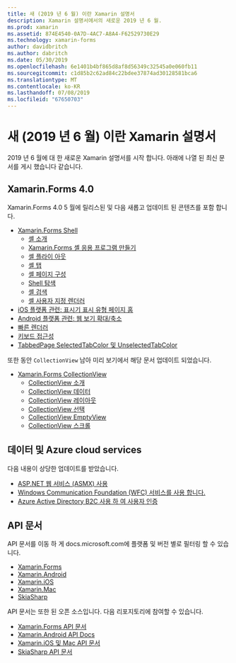 ```yaml
---
title: 새 (2019 년 6 월) 이란 Xamarin 설명서
description: Xamarin 설명서에서의 새로운 2019 년 6 월.
ms.prod: xamarin
ms.assetid: 874E4540-0A7D-4AC7-A8A4-F62529730E29
ms.technology: xamarin-forms
author: davidbritch
ms.author: dabritch
ms.date: 05/30/2019
ms.openlocfilehash: 6e1401b4bf865d8af8d56349c32545a0e060fb11
ms.sourcegitcommit: c1d85b2c62ad84c22bdee37874ad30128581bca6
ms.translationtype: MT
ms.contentlocale: ko-KR
ms.lasthandoff: 07/08/2019
ms.locfileid: "67650703"
---
```

# <a name="xamarin-docs-whats-new-june-2019"></a>새 (2019 년 6 월) 이란 Xamarin 설명서

2019 년 6 월에 대 한 새로운 Xamarin 설명서를 시작 합니다. 아래에 나열 된 최신 문서를 게시 했습니다 같습니다.

## <a name="xamarinforms-40"></a>Xamarin.Forms 4.0

Xamarin.Forms 4.0 5 월에 릴리스된 및 다음 새롭고 업데이트 된 콘텐츠를 포함 합니다.

- [Xamarin.Forms Shell](~/xamarin-forms/app-fundamentals/shell/index.md)
  - [셸 소개](~/xamarin-forms/app-fundamentals/shell/introduction.md)
  - [Xamarin.Forms 셸 응용 프로그램 만들기](~/xamarin-forms/app-fundamentals/shell/create.md)
  - [셸 플라이 아웃](~/xamarin-forms/app-fundamentals/shell/flyout.md)
  - [셸 탭](~/xamarin-forms/app-fundamentals/shell/tabs.md)
  - [셸 페이지 구성](~/xamarin-forms/app-fundamentals/shell/configuration.md)
  - [Shell 탐색](~/xamarin-forms/app-fundamentals/shell/navigation.md)
  - [셸 검색](~/xamarin-forms/app-fundamentals/shell/search.md)
  - [셸 사용자 지정 렌더러](~/xamarin-forms/app-fundamentals/shell/customrenderers.md)
- [iOS 플랫폼 관련: 표시기 표시 유형 페이지 홈](~/xamarin-forms/platform/ios/page-home-indicator.md)
- [Android 플랫폼 관련: 웹 보기 확대/축소](~/xamarin-forms/platform/android/webview-zoom-controls.md)
- [빠른 렌더러](~/xamarin-forms/internals/fast-renderers.md)
- [키보드 접근성](~/xamarin-forms/app-fundamentals/accessibility/keyboard.md)
- [TabbedPage SelectedTabColor 및 UnselectedTabColor](~/xamarin-forms/app-fundamentals/navigation/tabbed-page.md)

또한 동안 `CollectionView` 남아 미리 보기에서 해당 문서 업데이트 되었습니다.

- [Xamarin.Forms CollectionView](~/xamarin-forms/user-interface/collectionview/index.md)
  - [CollectionView 소개](~/xamarin-forms/user-interface/collectionview/introduction.md)
  - [CollectionView 데이터](~/xamarin-forms/user-interface/collectionview/populate-data.md)
  - [CollectionView 레이아웃](~/xamarin-forms/user-interface/collectionview/layout.md)
  - [CollectionView 선택](~/xamarin-forms/user-interface/collectionview/selection.md)
  - [CollectionView EmptyView](~/xamarin-forms/user-interface/collectionview/emptyview.md)
  - [CollectionView 스크롤](~/xamarin-forms/user-interface/collectionview/scrolling.md)

## <a name="data--azure-cloud-services"></a>데이터 및 Azure cloud services

다음 내용이 상당한 업데이트를 받았습니다.

- [ASP.NET 웹 서비스 (ASMX) 사용](~/xamarin-forms/data-cloud/web-services/asmx.md)
- [Windows Communication Foundation (WFC) 서비스를 사용 합니다.](~/xamarin-forms/data-cloud/web-services/wcf.md)
- [Azure Active Directory B2C 사용 하 여 사용자 인증](~/xamarin-forms/data-cloud/authentication/azure-ad-b2c.md)

## <a name="api-docs"></a>API 문서

API 문서를 이동 하 게 docs.microsoft.com에 플랫폼 및 버전 별로 필터링 할 수 있습니다.

- [Xamarin.Forms](xref:Xamarin.Forms)
- [Xamarin.Android](/dotnet/api/?view=xamarinandroid-7.1)
- [Xamarin.iOS](/dotnet/api/?view=xamarin-ios-sdk-12)
- [Xamarin.Mac](/dotnet/api/?view=xamarinmac-3.0)
- [SkiaSharp](xref:SkiaSharp)

API 문서는 또한 된 오픈 소스입니다. 다음 리포지토리에 참여할 수 있습니다.

- [Xamarin.Forms API 문서](https://github.com/xamarin/Xamarin.Forms-api-docs)
- [Xamarin.Android API Docs](https://github.com/xamarin/android-api-docs)
- [Xamarin.iOS 및 Mac API 문서](https://github.com/xamarin/apple-api-docs)
- [SkiaSharp API 문서](https://github.com/mono/skiasharp-api-docs)
